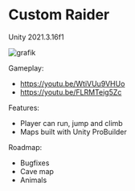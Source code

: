 # Custom Raider

Unity 2021.3.16f1

![grafik](https://user-images.githubusercontent.com/70756814/232331665-67ad5185-e37b-4cba-ada4-ec3d5b26ac47.png)

Gameplay:
+ https://youtu.be/WtiVUu9VHUo
+ https://youtu.be/FLRMTeig5Zc

Features:
+ Player can run, jump and climb
+ Maps built with Unity ProBuilder

Roadmap:
+ Bugfixes
+ Cave map
+ Animals
